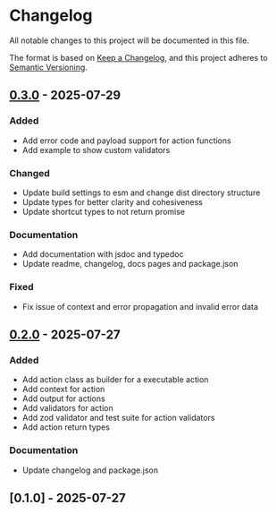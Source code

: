 # Changelog

All notable changes to this project will be documented in this file.

The format is based on [Keep a Changelog](https://keepachangelog.com/en/1.0.0/),
and this project adheres to [Semantic Versioning](https://semver.org/spec/v2.0.0.html).

## [0.3.0] - 2025-07-29

### Added

- Add error code and payload support for action functions
- Add example to show custom validators

### Changed

- Update build settings to esm and change dist directory structure
- Update types for better clarity and cohesiveness
- Update shortcut types to not return promise

### Documentation

- Add documentation with jsdoc and typedoc
- Update readme, changelog, docs pages and package.json

### Fixed

- Fix issue of context and error propagation and invalid error data

## [0.2.0] - 2025-07-27

### Added

- Add action class as builder for a executable action
- Add context for action
- Add output for actions
- Add validators for action
- Add zod validator and test suite for action validators
- Add action return types

### Documentation

- Update changelog and package.json

## [0.1.0] - 2025-07-27

[0.3.0]: https://github.com/SwastikBhattacharyya/next-actions/compare/v0.2.0..v0.3.0
[0.2.0]: https://github.com/SwastikBhattacharyya/next-actions/compare/v0.1.0..v0.2.0

<!-- generated by git-cliff -->

